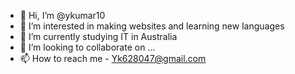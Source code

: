 - 👋 Hi, I’m @ykumar10
- 👀 I’m interested in making websites and learning new languages
- 🌱 I’m currently studying IT in Australia
- 💞️ I’m looking to collaborate on ...
- 📫 How to reach me - Yk628047@gmail.com

<!---
ykumar10/ykumar10 is a ✨ special ✨ repository because its `README.md` (this file) appears on your GitHub profile.
You can click the Preview link to take a look at your changes.
--->
